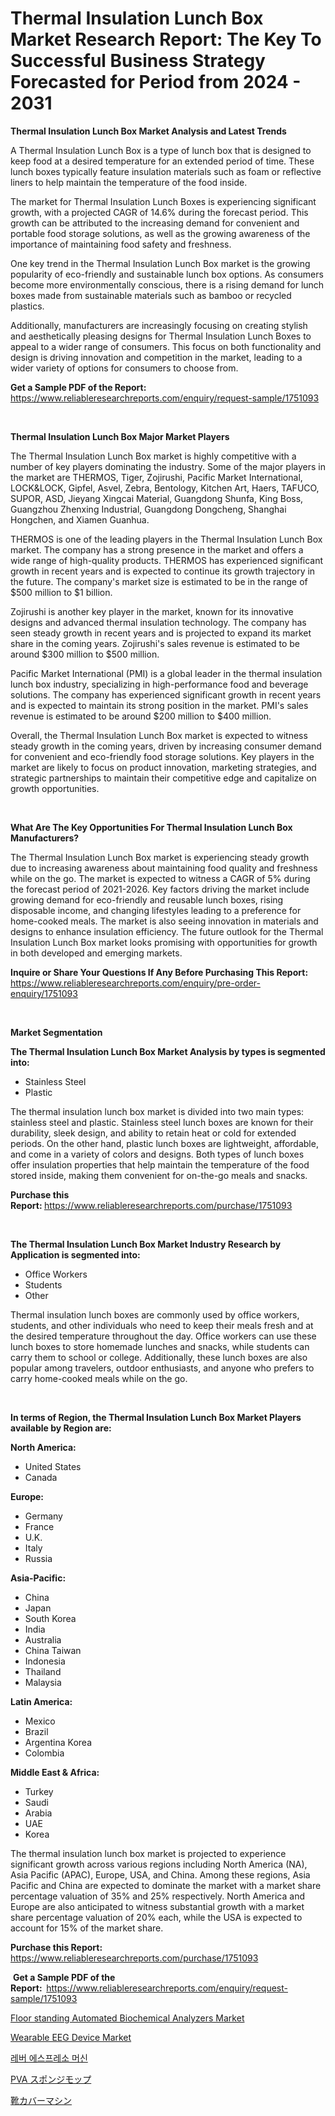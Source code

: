 <p><h1>Thermal Insulation Lunch Box Market Research Report: The Key To Successful Business Strategy Forecasted for Period from 2024 - 2031</h1></p><p><strong>Thermal Insulation Lunch Box Market Analysis and Latest Trends</strong></p>
<p><p>A Thermal Insulation Lunch Box is a type of lunch box that is designed to keep food at a desired temperature for an extended period of time. These lunch boxes typically feature insulation materials such as foam or reflective liners to help maintain the temperature of the food inside.</p><p>The market for Thermal Insulation Lunch Boxes is experiencing significant growth, with a projected CAGR of 14.6% during the forecast period. This growth can be attributed to the increasing demand for convenient and portable food storage solutions, as well as the growing awareness of the importance of maintaining food safety and freshness.</p><p>One key trend in the Thermal Insulation Lunch Box market is the growing popularity of eco-friendly and sustainable lunch box options. As consumers become more environmentally conscious, there is a rising demand for lunch boxes made from sustainable materials such as bamboo or recycled plastics.</p><p>Additionally, manufacturers are increasingly focusing on creating stylish and aesthetically pleasing designs for Thermal Insulation Lunch Boxes to appeal to a wider range of consumers. This focus on both functionality and design is driving innovation and competition in the market, leading to a wider variety of options for consumers to choose from.</p></p>
<p><strong>Get a Sample PDF of the Report:&nbsp;</strong> <a href="https://www.reliableresearchreports.com/enquiry/request-sample/1751093">https://www.reliableresearchreports.com/enquiry/request-sample/1751093</a></p>
<p>&nbsp;</p>
<p><strong>Thermal Insulation Lunch Box Major Market Players</strong></p>
<p><p>The Thermal Insulation Lunch Box market is highly competitive with a number of key players dominating the industry. Some of the major players in the market are THERMOS, Tiger, Zojirushi, Pacific Market International, LOCK&LOCK, Gipfel, Asvel, Zebra, Bentology, Kitchen Art, Haers, TAFUCO, SUPOR, ASD, Jieyang Xingcai Material, Guangdong Shunfa, King Boss, Guangzhou Zhenxing Industrial, Guangdong Dongcheng, Shanghai Hongchen, and Xiamen Guanhua.</p><p>THERMOS is one of the leading players in the Thermal Insulation Lunch Box market. The company has a strong presence in the market and offers a wide range of high-quality products. THERMOS has experienced significant growth in recent years and is expected to continue its growth trajectory in the future. The company's market size is estimated to be in the range of $500 million to $1 billion.</p><p>Zojirushi is another key player in the market, known for its innovative designs and advanced thermal insulation technology. The company has seen steady growth in recent years and is projected to expand its market share in the coming years. Zojirushi's sales revenue is estimated to be around $300 million to $500 million.</p><p>Pacific Market International (PMI) is a global leader in the thermal insulation lunch box industry, specializing in high-performance food and beverage solutions. The company has experienced significant growth in recent years and is expected to maintain its strong position in the market. PMI's sales revenue is estimated to be around $200 million to $400 million.</p><p>Overall, the Thermal Insulation Lunch Box market is expected to witness steady growth in the coming years, driven by increasing consumer demand for convenient and eco-friendly food storage solutions. Key players in the market are likely to focus on product innovation, marketing strategies, and strategic partnerships to maintain their competitive edge and capitalize on growth opportunities.</p></p>
<p>&nbsp;</p>
<p><strong>What Are The Key Opportunities For Thermal Insulation Lunch Box Manufacturers?</strong></p>
<p><p>The Thermal Insulation Lunch Box market is experiencing steady growth due to increasing awareness about maintaining food quality and freshness while on the go. The market is expected to witness a CAGR of 5% during the forecast period of 2021-2026. Key factors driving the market include growing demand for eco-friendly and reusable lunch boxes, rising disposable income, and changing lifestyles leading to a preference for home-cooked meals. The market is also seeing innovation in materials and designs to enhance insulation efficiency. The future outlook for the Thermal Insulation Lunch Box market looks promising with opportunities for growth in both developed and emerging markets.</p></p>
<p><strong>Inquire or Share Your Questions If Any Before Purchasing This Report:</strong> <a href="https://www.reliableresearchreports.com/enquiry/pre-order-enquiry/1751093">https://www.reliableresearchreports.com/enquiry/pre-order-enquiry/1751093</a></p>
<p>&nbsp;</p>
<p><strong>Market Segmentation</strong></p>
<p><strong>The Thermal Insulation Lunch Box Market Analysis by types is segmented into:</strong></p>
<p><ul><li>Stainless Steel</li><li>Plastic</li></ul></p>
<p><p>The thermal insulation lunch box market is divided into two main types: stainless steel and plastic. Stainless steel lunch boxes are known for their durability, sleek design, and ability to retain heat or cold for extended periods. On the other hand, plastic lunch boxes are lightweight, affordable, and come in a variety of colors and designs. Both types of lunch boxes offer insulation properties that help maintain the temperature of the food stored inside, making them convenient for on-the-go meals and snacks.</p></p>
<p><strong>Purchase this Report:&nbsp;</strong><a href="https://www.reliableresearchreports.com/purchase/1751093">https://www.reliableresearchreports.com/purchase/1751093</a></p>
<p>&nbsp;</p>
<p><strong>The Thermal Insulation Lunch Box Market Industry Research by Application is segmented into:</strong></p>
<p><ul><li>Office Workers</li><li>Students</li><li>Other</li></ul></p>
<p><p>Thermal insulation lunch boxes are commonly used by office workers, students, and other individuals who need to keep their meals fresh and at the desired temperature throughout the day. Office workers can use these lunch boxes to store homemade lunches and snacks, while students can carry them to school or college. Additionally, these lunch boxes are also popular among travelers, outdoor enthusiasts, and anyone who prefers to carry home-cooked meals while on the go.</p></p>
<p>&nbsp;</p>
<p><strong>In terms of Region, the Thermal Insulation Lunch Box Market Players available by Region are:</strong></p>
<p>
    <p> <strong> North America: </strong>
        <ul>
            <li>United States</li>
            <li>Canada</li>
        </ul>
        </p> 
    <p> <strong> Europe: </strong>
        <ul>
            <li>Germany</li>
            <li>France</li>
            <li>U.K.</li>
            <li>Italy</li>
            <li>Russia</li>
        </ul>
        </p> 
    <p> <strong> Asia-Pacific: </strong>
        <ul>
            <li>China</li>
            <li>Japan</li>
            <li>South Korea</li>
            <li>India</li>
            <li>Australia</li>
            <li>China Taiwan</li>
            <li>Indonesia</li>
            <li>Thailand</li>
            <li>Malaysia</li>
        </ul>
        </p> 
    <p> <strong> Latin America: </strong>
        <ul>
            <li>Mexico</li>
            <li>Brazil</li>
            <li>Argentina Korea</li>
            <li>Colombia</li>
        </ul>
        </p> 
    <p> <strong> Middle East & Africa: </strong>
        <ul>
            <li>Turkey</li>
            <li>Saudi</li>
            <li>Arabia</li>
            <li>UAE</li>
            <li>Korea</li>
        </ul>
    </p>
    </p>
<p><p>The thermal insulation lunch box market is projected to experience significant growth across various regions including North America (NA), Asia Pacific (APAC), Europe, USA, and China. Among these regions, Asia Pacific and China are expected to dominate the market with a market share percentage valuation of 35% and 25% respectively. North America and Europe are also anticipated to witness substantial growth with a market share percentage valuation of 20% each, while the USA is expected to account for 15% of the market share.</p></p>
<p><strong>Purchase this Report: </strong><a href="https://www.reliableresearchreports.com/purchase/1751093">https://www.reliableresearchreports.com/purchase/1751093</a></p>
<p>&nbsp;<strong>Get a Sample PDF of the Report:&nbsp;&nbsp;</strong><a href="https://www.reliableresearchreports.com/enquiry/request-sample/1751093">https://www.reliableresearchreports.com/enquiry/request-sample/1751093</a></p>
<p><strong></strong></p>
<p><p><a href="https://issuu.com/reportprime-2/docs/floor-standing-automated-biochemica_d4a836de64371f">Floor standing Automated Biochemical Analyzers Market</a></p><p><a href="https://github.com/Chiragrp22/Market-Research-Report-List-3/blob/main/wearable-eeg-device-market.md">Wearable EEG Device Market</a></p><p><a href="https://medium.com/@percymckty3ytenzie89676/%EB%A0%88%EB%B2%84-%EC%97%90%EC%8A%A4%ED%94%84%EB%A0%88%EC%86%8C-%EB%A8%B8%EC%8B%A0-%EC%8B%9C%EC%9E%A5-%EC%A1%B0%EC%82%AC-%EB%B3%B4%EA%B3%A0%EC%84%9C-%EA%B7%B8-%EC%97%AD%EC%82%AC-%EB%B0%8F-%EC%98%88%EC%B8%A1-2024%EC%97%90%EC%84%9C-2031%EA%B9%8C%EC%A7%80-d346c57b1019">레버 에스프레소 머신</a></p><p><a href="https://github.com/efcvopdgkdx128/Market-Research-Report-List-1/blob/main/51319534398.md">PVA スポンジモップ</a></p><p><a href="https://github.com/hwbcz413288296/Market-Research-Report-List-1/blob/main/27224444399.md">靴カバーマシン</a></p></p>